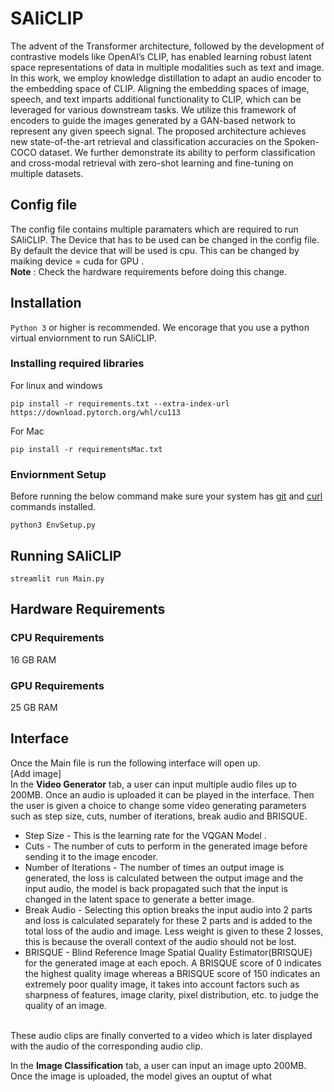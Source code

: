 # SAliCLIP
The advent of the Transformer architecture, followed by the development of contrastive models like OpenAI’s CLIP, has enabled learning robust latent space representations of data in multiple modalities such as text and image. In this work, we employ knowledge distillation to adapt an audio encoder to the embedding space of CLIP. Aligning the embedding spaces of image, speech, and text imparts additional functionality to CLIP, which can be leveraged for various downstream tasks. We utilize this framework of encoders to guide the images generated by a GAN-based network to represent any given speech signal. The proposed architecture achieves new state-of-the-art retrieval and classification accuracies on the Spoken-COCO dataset. We further demonstrate its ability to perform classification and cross-modal retrieval with zero-shot learning and fine-tuning on multiple datasets.

## Config file
The config file contains multiple paramaters which are required to run SAliCLIP. The Device that has to be used can be changed in the config file. By default the device that will be used is cpu. This can be changed by maiking device = cuda for GPU . </br>
**Note** : Check the hardware requirements before doing this change.
## Installation
```Python 3``` or higher is recommended. We encorage that you use a python virtual enviornment to run SAliCLIP.
### Installing required libraries
For linux and windows
```
pip install -r requirements.txt --extra-index-url https://download.pytorch.org/whl/cu113
```
For Mac
```
pip install -r requirementsMac.txt 
```
### Enviornment Setup
Before running the below command make sure your system has [git](https://www.atlassian.com/git/tutorials/install-git) and [curl](https://help.ubidots.com/en/articles/2165289-learn-how-to-install-run-curl-on-windows-macosx-linux) commands installed.
```
python3 EnvSetup.py
```
## Running SAliCLIP
```
streamlit run Main.py
```
## Hardware Requirements
### CPU Requirements
16 GB RAM 
### GPU Requirements
25 GB RAM
## Interface
Once the Main file is run the following interface will open up.
</br>
[Add image]
</br>
In the **Video Generator** tab, a user can input multiple audio files up to 200MB. Once an audio is uploaded it can be played in the interface. Then the user is given a choice to change some video generating parameters such as step size, cuts, number of iterations, break audio and BRISQUE.</br> 
+ Step Size - This is the learning rate for the VQGAN Model .
+ Cuts - The number of cuts to perform in the generated image before sending it to the image encoder.
+ Number of Iterations - The number of times an output image is generated, the loss is calculated between the output image and the input audio, the model is back propagated such that the input is changed in the latent space to generate a better image.
+ Break Audio - Selecting this option breaks the input audio into 2 parts and loss is calculated separately for these 2 parts and is added to the total loss of the audio and image. Less weight is given to these 2 losses, this is because the overall context of the audio should not be lost.
+ BRISQUE - Blind Reference Image Spatial Quality Estimator(BRISQUE) for the generated image at each epoch. A BRISQUE score of 0 indicates the highest quality image whereas a BRISQUE score of 150 indicates an extremely poor quality image, it takes into account factors such as sharpness of features, image clarity, pixel distribution, etc. to judge the quality of an image.</br>
</br>
These audio clips are finally converted to a video which is later displayed with the audio of the corresponding  audio clip.</br>

In the **Image Classification** tab, a user can input an image upto 200MB. Once the image is uploaded, the model gives an ouptut of what  


